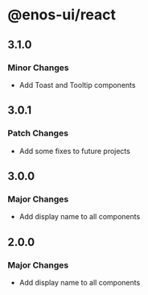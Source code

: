 # @enos-ui/react

## 3.1.0

### Minor Changes

- Add Toast and Tooltip components

## 3.0.1

### Patch Changes

- Add some fixes to future projects

## 3.0.0

### Major Changes

- Add display name to all components

## 2.0.0

### Major Changes

- Add display name to all components
